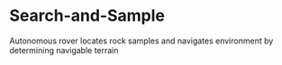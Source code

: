 # Search-and-Sample
Autonomous rover locates rock samples and navigates environment by determining navigable terrain
